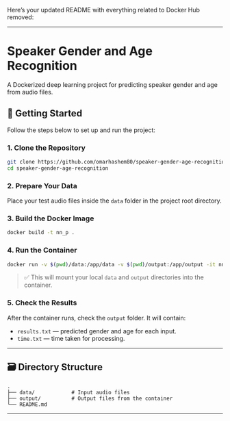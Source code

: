 Here’s your updated README with everything related to Docker Hub removed:

---

# Speaker Gender and Age Recognition

A Dockerized deep learning project for predicting speaker gender and age from audio files.

## 🚀 Getting Started

Follow the steps below to set up and run the project:

### 1. Clone the Repository

```bash
git clone https://github.com/omarhashem80/speaker-gender-age-recognition.git
cd speaker-gender-age-recognition
```

### 2. Prepare Your Data

Place your test audio files inside the `data` folder in the project root directory.

### 3. Build the Docker Image

```bash
docker build -t nn_p .
```

### 4. Run the Container

```bash
docker run -v $(pwd)/data:/app/data -v $(pwd)/output:/app/output -it nn_p 
```

> ✅ This will mount your local `data` and `output` directories into the container.

### 5. Check the Results

After the container runs, check the `output` folder. It will contain:

* `results.txt` — predicted gender and age for each input.
* `time.txt` — time taken for processing.

---

## 🗃 Directory Structure

```
.
├── data/            # Input audio files
├── output/          # Output files from the container
└── README.md
```

---
